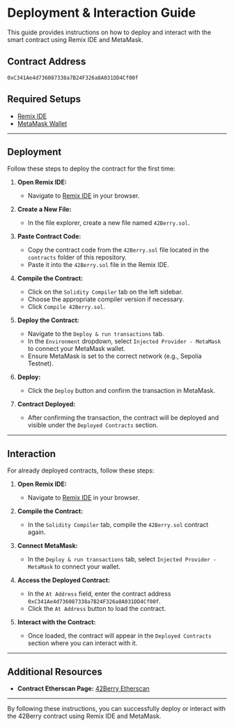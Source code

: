 # Deployment & Interaction Guide

This guide provides instructions on how to deploy and interact with the smart contract using Remix IDE and MetaMask.

## Contract Address
```
0xC341Ae4d736087338a7B24F326a8A031DD4Cf00f
```

## Required Setups
- [Remix IDE](https://remix.ethereum.org/)
- [MetaMask Wallet](https://metamask.io/)

---

## Deployment

Follow these steps to deploy the contract for the first time:

1. **Open Remix IDE:**
   - Navigate to [Remix IDE](https://remix.ethereum.org/) in your browser.

2. **Create a New File:**
   - In the file explorer, create a new file named `42Berry.sol`.

3. **Paste Contract Code:**
   - Copy the contract code from the `42Berry.sol` file located in the `contracts` folder of this repository.
   - Paste it into the `42Berry.sol` file in the Remix IDE.

4. **Compile the Contract:**
   - Click on the `Solidity Compiler` tab on the left sidebar.
   - Choose the appropriate compiler version if necessary.
   - Click `Compile 42Berry.sol`.

5. **Deploy the Contract:**
   - Navigate to the `Deploy & run transactions` tab.
   - In the `Environment` dropdown, select `Injected Provider - MetaMask` to connect your MetaMask wallet.
   - Ensure MetaMask is set to the correct network (e.g., Sepolia Testnet).

6. **Deploy:**
   - Click the `Deploy` button and confirm the transaction in MetaMask.

7. **Contract Deployed:**
   - After confirming the transaction, the contract will be deployed and visible under the `Deployed Contracts` section.

---

## Interaction

For already deployed contracts, follow these steps:

1. **Open Remix IDE:**
   - Navigate to [Remix IDE](https://remix.ethereum.org/) in your browser.

2. **Compile the Contract:**
   - In the `Solidity Compiler` tab, compile the `42Berry.sol` contract again.

3. **Connect MetaMask:**
   - In the `Deploy & run transactions` tab, select `Injected Provider - MetaMask` to connect your wallet.

4. **Access the Deployed Contract:**
   - In the `At Address` field, enter the contract address `0xC341Ae4d736087338a7B24F326a8A031DD4Cf00f`.
   - Click the `At Address` button to load the contract.

5. **Interact with the Contract:**
   - Once loaded, the contract will appear in the `Deployed Contracts` section where you can interact with it.

---

## Additional Resources
- **Contract Etherscan Page:** [42Berry Etherscan](https://etherscan.io/address/0xC341Ae4d736087338a7B24F326a8A031DD4Cf00f)

---

By following these instructions, you can successfully deploy or interact with the 42Berry contract using Remix IDE and MetaMask.